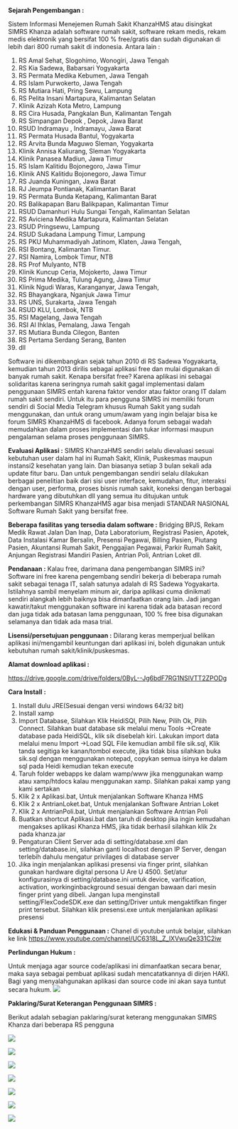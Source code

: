 
**Sejarah Pengembangan :**

Sistem Informasi Menejemen Rumah Sakit KhanzaHMS atau disingkat SIMRS Khanza adalah software rumah sakit, software rekam medis, rekam medis elektronik yang bersifat 100 % free/gratis dan sudah digunakan di lebih dari 800 rumah sakit di indonesia. Antara lain :

1. RS Amal Sehat, Slogohimo, Wonogiri, Jawa Tengah
2. RS Kia Sadewa, Babarsari Yogyakarta
3. RS Permata Medika Kebumen, Jawa Tengah 
4. RS Islam Purwokerto, Jawa Tengah
5. RS Mutiara Hati, Pring Sewu, Lampung
6. RS Pelita Insani Martapura, Kalimantan Selatan
7. Klinik Azizah Kota Metro, Lampung
8. RS Cira Husada, Pangkalan Bun, Kalimantan Tengah
9. RS Simpangan Depok , Depok, Jawa Barat
10. RSUD Indramayu , Indramayu, Jawa Barat
11. RS Permata Husada Bantul, Yogyakarta
12. RS Arvita Bunda Maguwo Sleman, Yogyakarta
13. Klinik Annisa Kaliurang, Sleman Yogyakarta
14. Klinik Panasea Madiun, Jawa Timur
15. RS Islam Kalitidu Bojonegoro, Jawa Timur
16. Klinik ANS Kalitidu Bojonegoro, Jawa Timur
17. RS Juanda Kuningan, Jawa Barat
18. RJ Jeumpa Pontianak, Kalimantan Barat
19. RS Permata Bunda Ketapang, Kalimantan Barat
20. RS Balikapapan Baru Balikpapan, Kalimantan Timur
21. RSUD Damanhuri Hulu Sungai Tengah, Kalimantan Selatan
22. RS Aviciena Medika Martapura, Kalimantan Selatan
23. RSUD Pringsewu, Lampung
24. RSUD Sukadana Lampung Timur, Lampung
25. RS PKU Muhammadiyah Jatinom, Klaten, Jawa Tengah,
26. RSI Bontang, Kalimantan Timur.
27. RSI Namira, Lombok Timur, NTB
28. RS Prof Mulyanto, NTB
29. Klinik Kuncup Ceria, Mojokerto, Jawa Timur
30. RS Prima Medika, Tulung Agung, Jawa Timur
31. Klinik Ngudi Waras, Karanganyar, Jawa Tengah,
32. RS Bhayangkara, Nganjuk Jawa Timur
33. RS UNS, Surakarta, Jawa Tengah
34. RSUD KLU, Lombok, NTB
35. RSI Magelang, Jawa Tengah
36. RSI Al Ihklas, Pemalang, Jawa Tengah
37. RS Mutiara Bunda Cilegon, Banten
38. RS Pertama Serdang Serang, Banten
39. dll

Software ini dikembangkan sejak tahun 2010 di RS Sadewa Yogyakarta, kemudian tahun 2013 dirilis sebagai aplikasi free dan mulai digunakan di banyak rumah sakit. Kenapa bersifat free? Karena aplikasi ini sebagai solidaritas karena seringnya rumah sakit gagal implementasi dalam penggunaan SIMRS entah karena faktor vendor atau faktor orang IT dalam rumah sakit sendiri. Untuk itu para pengguna SIMRS ini memiliki forum sendiri di Social Media Telegram khusus Rumah Sakit yang sudah menggunakan, dan untuk orang umum/awam yang ingin belajar bisa ke forum SIMRS KhanzaHMS di facebook. Adanya forum sebagai wadah memudahkan dalam proses implementasi dan tukar informasi maupun pengalaman selama proses penggunaan SIMRS.

**Evaluasi Aplikasi :**
SIMRS KhanzaHMS sendiri selalu dievaluasi sesuai kebutuhan user dalam hal ini Rumah Sakit, Klinik, Puskesmas maupun instansi2 kesehatan yang lain. Dan biasanya setiap 3 bulan sekali ada update fitur baru. Dan untuk pengembangan sendiri selalu dilakukan berbagai penelitian baik dari sisi user interface, kemudahan, fitur, interaksi dengan user, performa, proses bisnis rumah sakit, koneksi dengan berbagai hardware yang dibutuhkan dll yang semua itu ditujukan untuk perkembangan SIMRS KhanzaHMS agar bisa menjadi STANDAR NASIONAL Software Rumah Sakit yang bersifat free.

**Beberapa fasilitas yang tersedia dalam software :**
Bridging BPJS, Rekam Medik Rawat Jalan Dan Inap, Data Laboratorium, Registrasi Pasien, Apotek, Data Instalasi Kamar Bersalin, Presensi Pegawai, Billing Pasien, Piutang Pasien, Akuntansi Rumah Sakit, Penggajian Pegawai, Parkir Rumah Sakit, Anjungan Registrasi Mandiri Pasien, Antrian Poli, Antrian Loket dll.

**Pendanaan :**
Kalau free, darimana dana pengembangan SIMRS ini? Software ini free karena pengembang sendiri bekerja di beberapa rumah sakit sebagai tenaga IT, salah satunya adalah di RS Sadewa Yogyakarta. Istilahnya sambil menyelam minum air, daripa aplikasi cuma dinikmati sendiri alangkah lebih baiknya bisa dimanfaatkan orang lain. Jadi jangan kawatir/takut menggunakan software ini karena tidak ada batasan record dan juga tidak ada batasan lama penggunaan, 100 % free bisa digunakan selamanya dan tidak ada masa trial.

**Lisensi/persetujuan penggunaan :**
Dilarang keras memperjual belikan aplikasi ini/mengambil keuntungan dari aplikasi ini, boleh digunakan untuk kebutuhan rumah sakit/klinik/puskesmas.

**Alamat download aplikasi :**

https://drive.google.com/drive/folders/0ByL--Jg6bdF7RG1NSlVTT2ZPODg

**Cara Install :**
1. Install dulu JRE(Sesuai dengan versi windows 64/32 bit)
2. Install xamp
3. Import Database, Silahkan Klik HeidiSQl, Pilih New, Pilih Ok, Pilih Connect. Silahkan buat database sik melalui menu Tools ->Create database pada HeidiSQL, klik sik disebelah kiri. Lakukan import data melalui menu Import ->Load SQL File kemudian ambil file sik.sql, Klik tanda segitiga ke kanan/tombol execute, jika tidak bisa silahkan buka sik.sql dengan menggunakan notepad, copykan semua isinya ke dalam sql pada Heidi kemudian tekan execute
4. Taruh folder webapps ke dalam wamp/www jika menggunakan wamp atau xamp/htdocs kalau menggunakan xamp. Silahkan pakai xamp yang kami sertakan
5. Klik 2 x Aplikasi.bat, Untuk menjalankan Software Khanza HMS
6. Klik 2 x AntrianLoket.bat, Untuk menjalankan Software Antrian Loket
7. Klik 2 x AntrianPoli.bat, Untuk menjalankan Software Antrian Poli
8. Buatkan shortcut Aplikasi.bat dan taruh di desktop jika ingin kemudahan mengakses aplikasi Khanza HMS, jika tidak berhasil silahkan klik 2x pada khanza.jar
9. Pengaturan Client Server ada di setting/database.xml dan setting/database.ini, silahkan ganti localhost dengan IP Server, dengan terlebih dahulu mengatur privilages di database server
10. Jika ingin menjalankan aplikasi presensi via finger print, silahkan gunakan hardware digital persona U Are U 4500. Set/atur konfigurasinya di setting/database.ini untuk device, varification, activation, workinginbackground sesuai dengan bawaan dari mesin finger print yang dibeli. Jangan lupa menginstall setting/FlexCodeSDK.exe dan setting/Driver untuk mengaktifkan finger print tersebut. Silahkan klik presensi.exe untuk menjalankan aplikasi presensi

**Edukasi & Panduan Penggunaan :**
Chanel di youtube untuk belajar, silahkan ke link https://www.youtube.com/channel/UC6318L_Z_lXVwuQe331C2iw

**Perlindungan Hukum :**

Untuk menjaga agar source code/aplikasi ini dimanfaatkan secara benar, maka saya sebagai pembuat aplikasi sudah mencatatkannya di dirjen HAKI. Bagi yang menyalahgunakan aplikasi dan source code ini akan saya tuntut secara hukum.
![](https://github.com/mas-elkhanza/coba/blob/master/Haki.jpeg)


**Paklaring/Surat Keterangan Penggunaan SIMRS :**

Berikut adalah sebagian paklaring/surat keterang menggunakan SIMRS Khanza dari beberapa RS pengguna

![](https://github.com/mas-elkhanza/coba/blob/master/photo6253539041324673030.jpg)

![](https://github.com/mas-elkhanza/coba/blob/master/photo6258079298497914927.jpg)

![](https://github.com/mas-elkhanza/coba/blob/master/photo6258079298497914945.jpg)

![](https://github.com/mas-elkhanza/coba/blob/master/photo6258079298497914947.jpg)

![](https://github.com/mas-elkhanza/coba/blob/master/photo6260466265227372543.jpg)

![](https://github.com/mas-elkhanza/coba/blob/master/photo6267242632698767388.jpg)

![](https://github.com/mas-elkhanza/coba/blob/master/photo6271559585932355701.jpg)